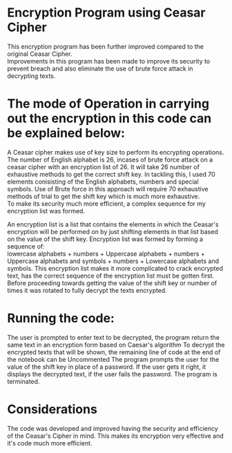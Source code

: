 # Encryption Program using Ceasar Cipher  
This encryption program has been further improved compared to the original Ceasar Cipher.   
Improvements in this program has been made to improve its security to prevent breach and also eliminate the use of brute force attack in decrypting texts.  

# The mode of Operation in carrying out the encryption in this code can be explained below:
A Ceasar cipher makes use of key size to perform its encrypting operations.  The number of English alphabet is 26, incases of brute force attack on a ceasar cipher with an encryption list of 26. 
It will take 26 number of exhaustive methods to get the correct shift key. 
In tackling this, I used 70 elements conisisting of the English alphabets, numbers and special symbols. Use of Brute force in this approach will require 70 exhaustive methods of trial to get the shift key which is much more exhaustive.  
To make its security much more efficient, a complex sequence for my encryption list was formed.  

An encryption list is a list that contains the elements in which the Ceasar's encryption will be performed on by just shifting elements  in that list based on the value of the shift key. 
Encryption list was formed by forming a sequence of:  
lowercase alphabets  + numbers + Uppercase alphabets + numbers + Uppercase alphabets and symbols + numbers + Lowercase alphabets and symbols. 
This encryption list makes it more complicated to crack encrypted text, has the correct sequence of the encryption list must be gotten first.  
Before proceeding towards getting the value of the shift key or number of times it was rotated to fully decrypt the texts encrypted.  

# Running the code: 
The user is prompted to enter text to be decrypted, the program return the same text in an encryption form based on Caesar's algorithm   To decrypt the encrypted texts that will be shown, the remaining line of code at the end of the notebook can be Uncommented The program prompts the user for the value of the shift key in place of a password. If the user gets it right, it displays the decrypted text,
if the user fails the password. The program is terminated.    

# Considerations 
The code was developed and improved having the security and efficiency of the Ceasar's Cipher in mind. 
This makes its encryption very effective and it's code much more efficient.
